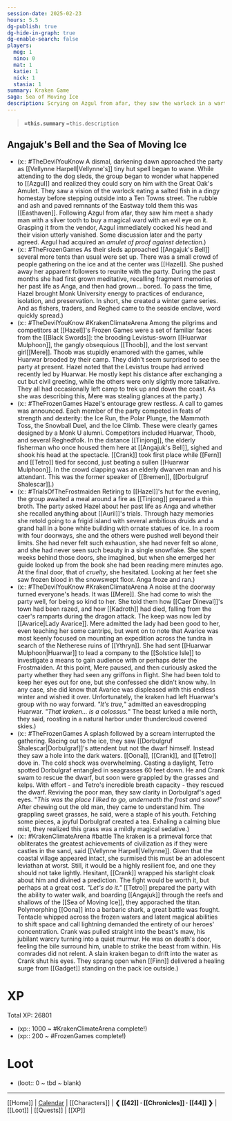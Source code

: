 ```yaml
---
session-date: 2025-02-23
hours: 5.5
dg-publish: true
dg-hide-in-graph: true
dg-enable-search: false
players:
  meg: 1
  nino: 0
  mat: 1
  katie: 1
  nick: 1
  stasia: 1
summary: Kraken Game
saga: Sea of Moving Ice
description: Scrying on Azgul from afar, they saw the warlock in a wartorn Easthaven. He purchased a warding amulet, smirked, and disappeared from their vision. Arriving at Angajuk's Bell, the party reunited with Hazel who had formed a following. The Frozen Games were Hazel's reprieve from meditating about her past life, and the party was soon swept into competition against locals, Huarwar, and Thoob of the Black Swords. Crank, of course, was our victor. That night, the party was met by Mere, who confided in them that the Black Swords had been sent north by now Lady Avarice to invesigate a means to end the winter, which impeded the wizard's expeditions. The kraken, though, put the fear of the gods in them. Their conversation cut short when a splash and scream was heard, leading to a rescue of Dorbulgraf from grappling sweet seagrass. Reviving the old man, they found that *this was the place he'd rather go, underneath the ice and snow*. The grasses were a magical treat from his youth. Resting their shivering bodies, they prepared to fight the kraken the following day. During the fierce battle, Crank's life began to slip before his eyes, until a peck from Finn and a jolt of Gadget's healing brought him to life. (PS Oona was a raging shark.)
---
```


> **`=this.summary`**
> `=this.description`

## Angajuk's Bell and the Sea of Moving Ice
- (x:: #TheDevilYouKnow A dismal, darkening dawn approached the party as [[Vellynne Harpell|Vellynne's]] tiny hut spell began to wane. While attending to the dog sleds, the group began to wonder what happened to [[Azgul]] and realized they could scry on him with the Great Oak's Amulet. They saw a vision of the warlock eating a salted fish in a dingy homestay before stepping outside into a Ten Towns street. The rubble and ash and paved remnants of the Eastway told them this was [[Easthaven]]. Following Azgul from afar, they saw him meet a shady man with a silver tooth to buy a magical ward with an evil eye on it. Grasping it from the vendor, Azgul immediately cocked his head and their vision utterly vanished. Some discussion later and the party agreed. Azgul had acquired an *amulet of proof against detection*.)
- (x:: #TheFrozenGames As their sleds approached [[Angajuk's Bell]] several more tents than usual were set up. There was a small crowd of people gathering on the ice and at the center was [[Hazel]]. She pushed away her apparent followers to reunite with the party. During the past months she had first grown meditative, recalling fragment memories of her past life as Anga, and then had grown... bored. To pass the time, Hazel brought Monk University energy to practices of endurance, isolation, and preservation. In short, she created a winter game series. And as fishers, traders, and Reghed came to the seaside enclave, word quickly spread.)
- (x:: #TheDevilYouKnow #KrakenClimateArena Among the pilgrims and competitors at [[Hazel]]'s Frozen Games were a set of familiar faces from the [[Black Swords]]: the brooding Levistus-sworn [[Huarwar Mulphoon]], the gangly obsequious [[Thoob]], and the lost servant girl[[Mere]]. Thoob was stupidly enamored with the games, while Huarwar brooded by their camp. They didn't seem surprised to see the party at present. Hazel noted that the Levistus troupe had arrived recently led by Huarwar. He mostly kept his distance after exchanging a cut but civil greeting, while the others were only slightly more talkative. They all had occasionally left camp to trek up and down the coast. As she was describing this, Mere was stealing glances at the party.)
- (x:: #TheFrozenGames Hazel's entourage grew restless. A call to games was announced. Each member of the party competed in feats of strength and dexterity: the Ice Run, the Polar Plunge, the Mammoth Toss, the Snowball Duel, and the Ice Climb. These were clearly games designed by a Monk U alumni. Competitors included Huarwar, Thoob, and several Reghedfolk. In the distance [[Tinjong]], the elderly fisherman who once housed them here at [[Angajuk's Bell]], sighed and shook his head at the spectacle. [[Crank]] took first place while [[Fern]] and [[Tetro]] tied for second, just beating a sullen [[Huarwar Mulphoon]]. In the crowd clapping was an elderly dwarven man and his attendant. This was the former speaker of [[Bremen]], [[Dorbulgruf Shalescar]].)
- (x:: #TrialsOfTheFrostmaiden Retiring to [[Hazel]]'s hut for the evening, the group awaited a meal around a fire as [[Tinjong]] prepared a thin broth. The party asked Hazel about her past life as Anga and whether she recalled anything about [[Auril]]'s trials. Through hazy memories she retold going to a frigid island with several ambitious druids and a grand hall in a bone white building with ornate statues of ice. In a room with four doorways, she and the others were pushed well beyond their limits. She had never felt such exhaustion, she had never felt so alone, and she had never seen such beauty in a single snowflake. She spent weeks behind those doors, she imagined, but when she emerged her guide looked up from the book she had been reading mere minutes ago. At the final door, that of *cruelty*, she hesitated. Looking at her feet she saw frozen blood in the snowswept floor. Anga froze and ran.)
- (x:: #TheDevilYouKnow #KrakenClimateArena A noise at the doorway turned everyone's heads. It was [[Mere]]. She had come to wish the party well, for being so kind to her. She told them how [[Caer Dineval]]'s town had been razed, and how [[Kadroth]] had died, falling from the caer's ramparts during the dragon attack. The keep was now led by [[Avarice|Lady Avarice]]. Mere admitted the lady had been good to her, even teaching her some cantrips, but went on to note that Avarice was most keenly focused on mounting an expedition across the tundra in search of the Netherese ruins of [[Ythryn]]. She had sent [[Huarwar Mulphoon|Huarwar]] to lead a company to the [[Solstice Isle]] to investigate a means to gain audience with or perhaps deter the Frostmaiden. At this point, Mere paused, and then curiously asked the party whether they had seen any griffons in flight. She had been told to keep her eyes out for one, but she confessed she didn't know why. In any case, she did know that Avarice was displeased with this endless winter and wished it over. Unfortunately, the kraken had left Huarwar's group with no way forward. *"It's true,*" admitted an eavesdropping Huarwar. *"That kraken... is a colossus.*" The beast lurked a mile north, they said, roosting in a natural harbor under thundercloud covered skies.)
- (x:: #TheFrozenGames A splash followed by a scream interrupted the gathering. Racing out to the ice, they saw [[Dorbulgruf Shalescar|Dorbulgraf]]'s attendent but not the dwarf himself. Instead they saw a hole into the dark waters. [[Oona]], [[Crank]], and [[Tetro]] dove in. The cold shock was overwhelming. Casting a daylight, Tetro spotted Dorbulgraf entangled in seagrasses 60 feet down. He and Crank swam to rescue the dwarf, but soon were grappled by the grasses and kelps. With effort - and Tetro's incredible breath capacity - they rescued the dwarf. Reviving the poor man, they saw clarity in Dorbulgraf's aged eyes. "*This was the place I liked to go, underneath the frost and snow!*" After chewing out the old man, they came to understand him. The grappling sweet grasses, he said, were a staple of his youth. Fetching some pieces, a joyful Dorbulgraf created a tea. Exhaling a calming blue mist, they realized this grass was a mildly magical sedative.)
- (x:: #KrakenClimateArena #battle The kraken is a primeval force that obliterates the greatest achievements of civilization as if they were castles in the sand, said [[Vellynne Harpell|Vellynne]]. Given that the coastal village appeared intact, she surmised this must be an adolescent leviathan at worst. Still, it would be a highly resilient foe, and one they should not take lightly. Hesitant, [[Crank]] wrapped his starlight cloak about him and divined a prediction. The fight would be worth it, but perhaps at a great cost. *"Let's do it."* [[Tetro]] prepared the party with the ability to water walk, and boarding [[Angajuk]] through the reefs and shallows of the [[Sea of Moving Ice]], they apporached the titan. Polymorphing [[Oona]] into a barbaric shark, a great battle was fought. Tentacle whipped across the frozen waters and latent magical abilities to shift space and call lightning demanded the entirety of our heroes' concentration. Crank was pulled straight into the beast's maw, his jubilant warcry turning into a quiet murmur. He was on death's door, feeling the bile surround him, unable to strike the beast from within. His comrades did not relent. A slain kraken began to drift into the water as Crank shut his eyes. They sprang open when [[Finn]] delivered a healing surge from [[Gadget]] standing on the pack ice outside.)

# XP
Total XP: 26801
- (xp:: 1000 ~ #KrakenClimateArena complete!) 
- (xp:: 200 ~ #FrozenGames complete!) 

# Loot
- (loot::  0  ~ tbd ~ blank)

---
[[Home]] | [Calendar](https://app.fantasy-calendar.com/calendars/38f9e3f5098bac1f655a4fb4241f35eb) | [[Characters]] | **❮ [[42]] · [[Chronicles]] ·  [[44]] ❯** | [[Loot]] | [[Quests]]  | [[XP]]